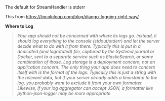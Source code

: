The default for StreamHandler is stderr


This from https://lincolnloop.com/blog/django-logging-right-way/    

**Where to Log**

>_Your app should not be concerned with where its logs go. Instead, it should log everything to the console (stdout/stderr) and let the server decide what to do with it from there. Typically this is put in a dedicated (and logrotated) file, captured by the Systemd journal or Docker, sent to a separate service such as ElasticSearch, or some combination of those. Log storage is a deployment concern, not an application concern. The only thing your app does need to concern itself with is the format of the logs. Typically this is just a string with the relevant data, but if your server already adds a timestamp to the log, you probably want to exclude it from your own formatter. Likewise, if your log aggregator can accept JSON, a formatter like python-json-logger may be more appropriate._
